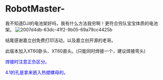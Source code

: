 # RobotMaster-
我不知道DJI的电池架好吗，我有什么方法我穷啊！更符合穷队宝宝体质的电池架。
![2007d4db-63dc-41f2-9b05-69a79cc4425b](https://github.com/Sunset-OrangeSea/RoboMaster-TB47-48-Power/assets/93305192/613d1743-3df1-48a3-8f87-3da0f8fb89b8)

结尾感谢嘉立创免费打印活动，以及嘉立创开源的老哥。

此版本加入XT60卧头、XT60直头。(只能同时焊接一个，建议焊接弯头)

<span style="color: blue;">焊接时注意正负区分。</span>

<span style="color: blue;">4.1的孔是拿来嵌入热塑螺母的。</span>
